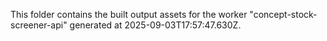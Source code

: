This folder contains the built output assets for the worker "concept-stock-screener-api" generated at 2025-09-03T17:57:47.630Z.